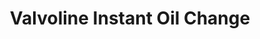 ---
title: "Valvoline Instant Oil Change"
url: /lincoln/valvoline-instant-oil-change-fairfield-street/
shop: car repair
---